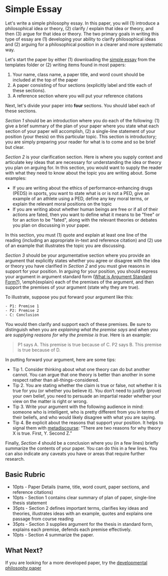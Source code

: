 # Simple Essay

Let's write a simple philosophy essay. In this paper, you will (1) introduce a philosophical idea or theory, (2) clarify / explain that idea or theory, and then (3) argue for that idea or theory. The two primary goals in writing this type of essay are (1) developing your ability to clarify philosophical ideas and (2) arguing for a philosophical position in a clearer and more systematic way.

Let's start the paper by either (1) downloading the [simple essay](https://github.com/davidagler/howtowritephilosophy/tree/main/templates) from the templates folder or (2) writing items found in most papers:

1. Your name, class name, a paper title, and word count should be included at the top of the paper
1. A paper consisting of four sections (explicitly label and title each of these sections).
1. A reference section where you will put your reference citations

Next, let's divide your paper into **four** sections. You should label each of these sections.

*Section 1* should be an introduction where you do each of the following: (1) give a brief summary of the plan of your paper where you state what each section of your paper will accomplish, (2) a single-line statement of your position (your thesis) on this particular topic. This section is introductory; you are simply preparing your reader for what is to come and so be brief but clear.

*Section 2* is your clarification section. Here is where you supply context and articulate key ideas that are necessary for understanding the idea or theory you plan on arguing for. In this section, you would want to supply the reader with what they need to know about the topic you are writing about. Some examples:

- If you are writing about the ethics of performance-enhancing drugs (PEDS) in sports, you want to state what is or is not a PED, give an example of an athlete using a PED, define any key moral terms, or explain the relevant moral positions on the topic
- If you are writing about whether human beings are free or if all of their actions are fated, then you want to define what it means to be "free" or for an action to be "fated", along with the relevant theories or debates you plan on discussing in your paper.

In this section, you must (1) quote and explain at least one line of the reading (including an appropriate in-text and reference citation) and (2) use of an example that illustrates the topic you are discussing.

*Section 3* should be your argumentative section where you provide an argument that explicitly states whether you agree or disagree with the idea or theory you have clarified in *Section 2* and you must give reasons in support for your position. In arguing for your position, you should express your argument in argument standard form ([What is Argument Standard Form?](https://www.youtube.com/watch?v=EVpOMUav_uE)), \emph{explain} each of the premises of the argument, and then support the premises of your argument (state why they are true). 

To illustrate, suppose you put forward your argument like this:

```
- P1: Premise 1
- P2: Premise 2
- C: Conclusion
```

You would then clarify and support each of these premises. Be sure to distinguish when you are *explaining what the premise says* and when you are *supplying reasons for why the premise is true*. Here is an example:

> P1 says A. This premise is true because of C. P2 says B. This premise is true because of D.



In putting forward your argument, here are some tips:

 - Tip 1. Consider thinking about what one theory can do but another cannot. You can argue that one theory is better than another in some respect rather than all-things-considered.
 - Tip 2. You are stating whether the claim is true or false, not whether it is true for you (or whether you believe it). You don’t need to justify (prove) your own belief, you need to persuade an impartial reader whether your view on the matter is right or wrong.
 - Tip 3. Write your argument with the following audience in mind: someone who is intelligent, who is pretty different from you in terms of their beliefs, and who would likely disagree with what you are saying.
 - Tip 4. Be explicit about the reasons that support your position. It helps to signal them with [metadiscourse](../lessons/metadiscourse): “There are two reasons for why theory X is true. First, Y. Second Z.”

Finally, *Section 4* should be a conclusion where you (in a few lines) briefly summarize the contents of your paper. You can do this in a few lines. You can also indicate any caveats you have or areas that require further research.

## Basic Rubric

- 10pts - Paper Details (name, title, word count, paper sections, and reference citations)
- 10pts - Section 1 contains clear summary of plan of paper, single-line thesis statement
- 35pts - Section 2 defines important terms, clarifies key ideas and theories, illustrates ideas with an example, quotes and explains one passage from course reading
- 35pts - Section 3 supplies argument for the thesis in standard form, explains each premise, defends each premise effectively.
- 10pts - Section 4 summarize the paper.

## What Next?

If you are looking for a more developed paper, try the [developmental philosophy paper](../assignments/development_essay.md)